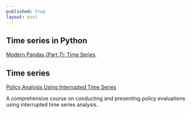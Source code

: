 ```yaml
---
published: true
layout: post
---
```

## Time series in Python

[Modern Pandas (Part 7): Time Series](https://tomaugspurger.github.io/modern-7-timeseries.html).


## Time series

[Policy Analysis Using Interrupted Time Series](https://www.edx.org/course/policy-analysis-using-interrupted-time-ubcx-itsx-1?utm_medium=email&utm_source=sailthru&utm_content=course-announcements-mailing-list&utm_campaign=studentnewsletter-20160830-control&utm_term=Newsletter%20Users%20v2)


A comprehensive course on conducting and presenting policy evaluations using interrupted time series analysis.

